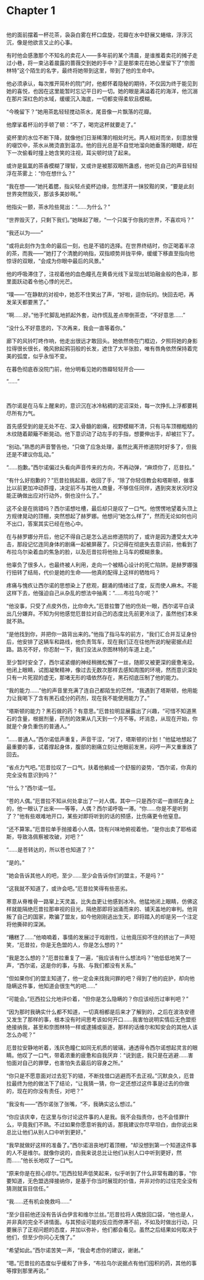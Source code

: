 # Chapter 1

<br>
他的面前摆着一杯花茶，袅袅白雾在杯口盘旋，花瓣在水中舒展又蜷缩，浮浮沉沉，像是他欲言又止的心事。

有时他会感激那个不知名的卖花人——多年前的某个清晨，是谁推着卖花的摊子走过小巷，将一束沾着晨露的蔷薇交到她的手中？正是那束花在她心里留下了“奈图林特”这个陌生的名字，最终将她带到这里，带到了他的生命中。

他必须承认，每次推开简朴的院门时，他都怀着隐秘的期待，不仅因为终于能见到她的喜悦，也因在这里能暂时忘记平日的一切。她的眼是满溢着花的海洋，他沉溺在那片深红色的水域，缓缓沉入海底，一切都变得柔软且模糊。

“今晚留下？”她用茶匙轻轻搅动茶水，尾音像一片飘落的花瓣。

他摩挲着杯沿的手顿了顿：“不了，喝完这杯就要走了。”

瓷杯里的水位不断下降，就像他们日渐稀薄的相处时光。两人相对而坐，刻意放慢的啜饮中，茶水从微烫直到温凉。他的目光总是不自觉地溜向她垂落的眼睫，却在下一次偷看时撞上她含笑的注视，耳尖顿时烧了起来。

或许是氤氲的茶香模糊了理智，又或许是被那双眼所蛊惑，他听见自己的声音轻轻浮在茶雾上：“你在想什么？”

“我在想——”她托着腮，指尖轻点瓷杯边缘，忽然漾开一抹狡黠的笑，“要是此刻世界突然毁灭，那该多美妙啊。”

他指尖一颤，茶水险些晃出：“……为什么？”

“世界毁灭了，只剩下我们。”她眯起了眼，“一个只属于你我的世界，不喜欢吗？”

“我还以为——”

“或将此刻作为生命的最后一刻，也是不错的选择。在世界终结时，你正喝着半凉的茶，而我——”她打了个清脆的响指，双指顺势并拢平伸，缓缓下移直至指向他惊讶的双眼，“会成为你眼中最后的风景。”

他的呼吸滞住了，注视着他的血色瞳孔在黄昏光线下呈现出琥珀融金般的色泽，那里面跃动着令他心悸的光芒。

“噗——”在静默的对视中，她忍不住笑出了声，“好啦，逗你玩的。快回去吧，再发呆天都要黑了。”

“啊……好。”他手忙脚乱地抓起外套，动作慌乱差点带倒茶壶，“不好意思……”

“没什么不好意思的，下次再来，我会一直等着你。”

廊下的风铃叮咚作响，他走出很远才敢回头。她依然倚在门框边，夕照将她的身影拉得很长很长，晚风掀起鸦羽般的长发，遮住了大半张脸，唯有唇角依然保持着完美的弧度，似乎永恒不变。

在暮色彻底吞没院门前，他分明看见她的唇瓣轻轻开合——

“……”

<br>

西尔诺是在马车上醒来的，意识沉在冰冷粘稠的泥沼深处，每一次挣扎上浮都要耗尽所有力气。

首先感受到的是无处不在、深入骨髓的剧痛，视野模糊不清，只有马车顶棚粗糙的木纹随着颠簸不断晃动。他下意识动了动左手的手指，想要伸出手，却被拦下了。

“别动。”熟悉的声音警告他，“只做了应急处理，虽然比离开修道院时好多了，但我还是不建议你乱动。”

“……抱歉。”西尔诺偏过头看向声音传来的方向，不再动弹，“麻烦你了，厄昔拉。”

“有什么好抱歉的？”厄昔拉挑起眉，收回了手，“除了你轻信教会和塔斯顿，做事比以前更加冲动莽撞，决定前不与其他人商量，不够信任同伴，遇到突发状况时没能正确做出应对行动外，倒也没什么了。”

这不全是在挑错吗？西尔诺想吐槽，最后却只是叹了一口气。他愣愣地望着头顶上方规律晃动的顶棚，突然想起了赫罗娜。他想问“她怎么样了”，然而无论如何也问不出口，答案其实已经在他心中。

在与赫罗娜分开后，他记不得自己是怎么逃出修道院的了，或许是因为遭受太大冲击，那段记忆连同身体的剧痛一起被屏蔽了。只记得在彻底失去意识前，他看到了布拉乌尔染着血的焦急的脸，以及厄昔拉将他抬上马车的模糊景象。

他辜负了很多人，也最终被人利用，走向一个被精心设计的死亡陷阱。是赫罗娜强行扭转了结局，代价是她的生命——他真的配得上这样的牺牲吗？

疼痛与愧疚让西尔诺的思想染上了悲观，翻涌的情绪过了度，反而使人麻木。不能这样下去，他强迫自己从杂乱的想法中抽离：“……布拉乌尔呢？”

“他没事，只受了点皮外伤，比你命大。”厄昔拉瞥了他的伤处一眼，西尔诺平白读出几分嫌弃。不知为何他感觉厄昔拉对自己的态度比先前更冷淡了，虽然他们本来就不熟。

“是他找到你，并把你一路背出来的。”他指了指马车的前方，“我们汇合并互证身份后，他安排了这辆车和路线，他负责驾车，现在我们正在往他所说的秘密据点赶路。路况不好，你忍耐一下，我们没法从奈图林特的车道上走。”

至少暂时安全了，西尔诺紧绷的神经稍微松懈了一丝，随即又被更深的疲惫淹没。他闭上眼睛，试图凝聚精神，像过去无数次那样去感知周围的环境，然而意识深处只有一片死寂的虚无，那堵无形的墙依然存在，黑石彻底压制了他的能力。

“我的能力……”他的声音里充满了连自己都陌生的茫然，“我遇到了塔斯顿，他用能力让我喝下了含有黑石成分的药剂，现在我不能使用能力了。”

“塔斯顿的能力？黑石做的药？有意思。”厄昔拉明显展露出了兴趣，“可惜不知道黑石的含量，根据剂量，药剂的效果从几天到一个月不等。坏消息，从现在开始，你就是个身负重伤的普通人。”

“……普通人。”西尔诺低声重复，声音干涩，“对了，塔斯顿的计划！”他猛地想起了最重要的事，试着撑起身体，腹部的剧痛立刻让他眼前发黑，闷哼一声又重重跌了回去。

“省点力气吧。”厄昔拉叹了一口气，扶着他躺成一个舒服的姿势，“西尔诺，你真的完全没有意识到吗？”

“什么？”西尔诺一怔。

“苍的人偶。”厄昔拉不知从何处拿出了一对人偶，其中一只是西尔诺一直绑在身上的，他一眼认了出来——等等，人偶？西尔诺呼吸一滞。“你……你是不是听到了？”他有些艰难地开口，某些对即将听到的话的预感，比伤痛更令他窒息。

“还不算笨。”厄昔拉单手抛接着小人偶，饶有兴味地俯视着他，“是你出卖了耶格诺斯，导致洛佩察被攻破，对吧？”

“……是苍转达的，所以苍也知道了？”

“是的。”

“她会告诉其他人的吧，至少……至少会告诉你们的盟主，不是吗？”

“这我就不知道了，或许会吧。”厄昔拉笑得有些恶劣。

寒意从脊椎骨一路窜上天灵盖，比失血更让他感到冰冷。他猛地闭上眼睛，仿佛这样就能隔绝厄昔拉那审视的目光，隔绝那即将汹涌而来的、铺天盖地的审判。他背叛了自己的国家，欺骗了盟友，如今他刚刚逃出生天，即将踏入的却是另一个注定将他撕碎的深渊。

“糟糕了……”他喃喃着，事情的发展过于戏剧性，让他竟压抑不住的挤出了一声短笑，“厄昔拉，你是无色盟的人，你是怎么想的？”

“我是怎么想的？”厄昔拉重复了一遍，“我应该有什么想法吗？”他低低地笑了一声，“西尔诺，这是你的事，与我、与我们都没有关系。”

“但如果你们的盟主知道了，他一定会来找我问罪的吧？得到了他的庇护，却向他隐瞒这件事，他知道会很生气的吧……”

“可能会。”厄西拉公允地评价着，“但你是怎么隐瞒的？你应该经历过审判吧？”

“因为那时我确实什么都不知道，一切真相都是后来才了解到的，之后在波洛安德又发生了那样的事，根本没有时间思考该如何开口……我害怕说明实情后无色盟拒绝接纳我，甚至和奈图林特一样或逮捕或驱逐，那样的话维尔和知安会的其他人该怎么办呢？”

厄昔拉安静地听着，浅灰色瞳仁如同无机质的玻璃，通透得令西尔诺想起灵言的眼睛。他叹了一口气，带着浓重的疲惫和自我厌弃：“说到底，我只是在逃避……害怕面对自己的罪孽，也害怕失去最后的容身之所。”

“你只是不愿意面对过去犯下的错，不断找借口逃避而不去正视。”沉默良久，厄昔拉最终为他的做法下了结论，“让我猜一猜，你一定还想过这件事是过去的你做的，现在的你没有责任，对吧？”

“我没有——”西尔诺张了张嘴，“不，我确实这么想过。”

“你应该庆幸，在这里与你讨论这件事的人是我。我不会指责你，也不会怪罪什么，毕竟我们不熟。不过如果你愿意听我的话，那我建议你尽早坦白，由你说出来总比让他们从别人口中听到更好。”

“我早就做好这样的准备了。”西尔诺沮丧地盯着顶棚，“却没想到第一个知道这件事的人不是维尔。就像你说的，由我来说总比让他们从别人口中听到更好，然而……”他长长地叹了一口气。

“原来你是在担心缪尔。”厄西拉轻声低笑起来，似乎听到了什么非常有趣的事，“你要知道，无色盟选择接纳你，是基于你当时展现的价值，并非对你的过往完全没有猜测就盲目信任。”

“我……还有机会挽救吗……”

“至少目前他还没有告诉白伊言和维尔兰丝。”厄昔拉将人偶放回口袋，“他也是人，并非真的完全不讲情面。与其预设可能的反应而停滞不前，不如及时做出行动，只要展示了正视问题的态度，并加以弥补，他们都会看见。虽然之后结果如何取决于他们，但至少你问心无愧了。”

“希望如此。”西尔诺苦笑一声，“我会考虑你的建议，谢谢。”

“嗯。”厄昔拉的态度似乎缓和了许多，“布拉乌尔说据点有他们囤积的药，其他的事等撑到那里再说。”
